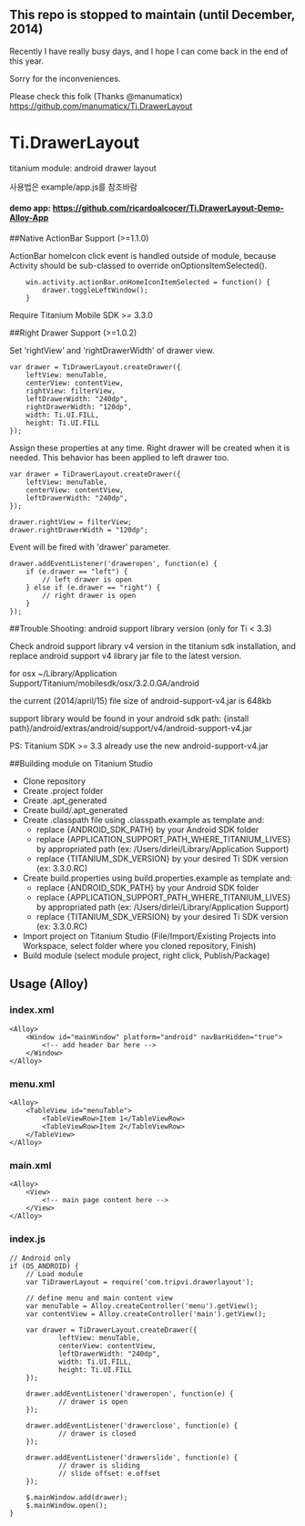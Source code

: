 
## This repo is stopped to maintain (until December, 2014)

Recently I have really busy days,
and I hope I can come back in the end of this year.

Sorry for the inconveniences.

Please check this folk (Thanks @manumaticx)
https://github.com/manumaticx/Ti.DrawerLayout



Ti.DrawerLayout
===============

titanium module: android drawer layout


사용법은 example/app.js를 참조바람


#### demo app: https://github.com/ricardoalcocer/Ti.DrawerLayout-Demo-Alloy-App


##Native ActionBar Support (>=1.1.0)

ActionBar homeIcon click event is handled outside of module, because Activity should be sub-classed to override onOptionsItemSelected().

```
	win.activity.actionBar.onHomeIconItemSelected = function() {
		drawer.toggleLeftWindow();
	}
```

Require Titanium Mobile SDK >= 3.3.0


##Right Drawer Support (>=1.0.2)

Set 'rightView' and 'rightDrawerWidth' of drawer view.


```
var drawer = TiDrawerLayout.createDrawer({
    leftView: menuTable,
    centerView: contentView,
	rightView: filterView,
    leftDrawerWidth: "240dp",
	rightDrawerWidth: "120dp",
    width: Ti.UI.FILL,
    height: Ti.UI.FILL
});
```


Assign these properties at any time. Right drawer will be created when it is needed. This behavior has been applied to left drawer too.

```
var drawer = TiDrawerLayout.createDrawer({
    leftView: menuTable,
    centerView: contentView,
    leftDrawerWidth: "240dp",
});

drawer.rightView = filterView;
drawer.rightDrawerWidth = "120dp";
```


Event will be fired with 'drawer' parameter.

```
drawer.addEventListener('draweropen', function(e) {
	if (e.drawer == "left") {
        // left drawer is open
	} else if (e.drawer == "right") {
        // right drawer is open
	}
});
```


##Trouble Shooting: android support library version (only for Ti < 3.3)

Check android support library v4 version in the titanium sdk installation,
and replace android support v4 library jar file to the latest version.

for osx
~/Library/Application Support/Titanium/mobilesdk/osx/3.2.0.GA/android

the current (2014/april/15) file size of android-support-v4.jar is 648kb


support library would be found in your android sdk path:
{install path}/android/extras/android/support/v4/android-support-v4.jar

PS: Titanium SDK >= 3.3 already use the new android-support-v4.jar


##Building module on Titanium Studio

- Clone repository
- Create .project folder
- Create .apt_generated
- Create build/.apt_generated
- Create .classpath file using .classpath.example as template and:
	- replace {ANDROID_SDK_PATH} by your Android SDK folder
	- replace {APPLICATION_SUPPORT_PATH_WHERE_TITANIUM_LIVES} by appropriated path (ex: /Users/dirlei/Library/Application Support)
	- replace {TITANIUM_SDK_VERSION} by your desired Ti SDK version (ex: 3.3.0.RC)
- Create build.properties using build.properties.example as template and:
	- replace {ANDROID_SDK_PATH} by your Android SDK folder
	- replace {APPLICATION_SUPPORT_PATH_WHERE_TITANIUM_LIVES} by appropriated path (ex: /Users/dirlei/Library/Application Support)
	- replace {TITANIUM_SDK_VERSION} by your desired Ti SDK version (ex: 3.3.0.RC)
- Import project on Titanium Studio (File/Import/Existing Projects into Workspace, select folder where you cloned repository, Finish)
- Build module (select module project, right click, Publish/Package)


## Usage (Alloy)

### index.xml
```
<Alloy>
    <Window id="mainWindow" platform="android" navBarHidden="true">
    	<!-- add header bar here -->
    </Window>
</Alloy>
```

### menu.xml
```
<Alloy>
	<TableView id="menuTable">
		<TableViewRow>Item 1</TableViewRow>
		<TableViewRow>Item 2</TableViewRow>
	</TableView>
</Alloy>
```
### main.xml
```
<Alloy>
	<View>
		<!-- main page content here -->
	</View>
</Alloy>
```

### index.js
```
// Android only
if (OS_ANDROID) {
	// Load module
	var TiDrawerLayout = require('com.tripvi.drawerlayout');
	
	// define menu and main content view
	var menuTable = Alloy.createController('menu').getView();
	var contentView = Alloy.createController('main').getView();
	
	var drawer = TiDrawerLayout.createDrawer({
	        leftView: menuTable,
	        centerView: contentView,
	        leftDrawerWidth: "240dp",
	        width: Ti.UI.FILL,
	        height: Ti.UI.FILL
	});

	drawer.addEventListener('draweropen', function(e) {
	        // drawer is open
	});

	drawer.addEventListener('drawerclose', function(e) {
	        // drawer is closed
	});
	
	drawer.addEventListener('drawerslide', function(e) {
			// drawer is sliding
	        // slide offset: e.offset
	});
	
	$.mainWindow.add(drawer);
	$.mainWindow.open();
}
```
